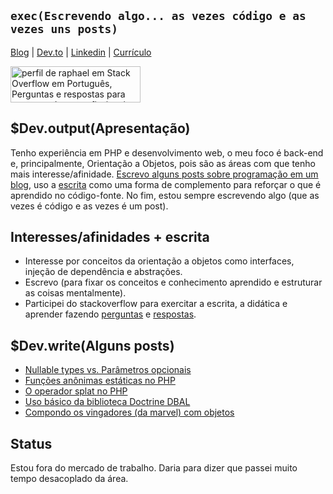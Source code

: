 ## `exec(Escrevendo algo... as vezes código e as vezes uns posts)`

<a href="http://raphael-da-silva.github.io">Blog</a> | 
<a href="https://dev.to/raphaeldasilva">Dev.to</a> |
<a href="https://www.linkedin.com/in/raphael-da-silva2020/">Linkedin</a> |
<a href="https://github.com/raphael-da-silva/curriculo/blob/master/curriculo-raphael-da-silva.md">Currículo</a>

<a href="https://pt.stackoverflow.com/users/108790/raphael"><img src="https://pt.stackoverflow.com/users/flair/108790.png" width="208" height="58" alt="perfil de raphael em Stack Overflow em Portugu&#234;s, Perguntas e respostas para programadores profissionais e entusiastas" title="perfil de raphael em Stack Overflow em Portugu&#234;s, Perguntas e respostas para programadores profissionais e entusiastas"></a>

## $Dev.output(Apresentação)

Tenho experiência em PHP e desenvolvimento web, o meu foco é back-end e, principalmente, Orientação a Objetos, pois são as áreas com que tenho mais interesse/afinidade. [Escrevo alguns posts sobre programação em um blog](http://raphael-da-silva.github.io/), uso a [escrita](https://raphael-da-silva.github.io/escrita-io/) como uma forma de complemento para reforçar o que é aprendido no código-fonte. No fim, estou sempre escrevendo algo (que as vezes é código e as vezes é um post).
 
## Interesses/afinidades + escrita

* Interesse por conceitos da orientação a objetos como interfaces, injeção de dependência e abstrações.
* Escrevo (para fixar os conceitos e conhecimento aprendido e estruturar as coisas mentalmente).
* Participei do stackoverflow para exercitar a escrita, a didática e aprender fazendo [perguntas](https://pt.stackoverflow.com/users/108790/raphael?tab=questions) e [respostas](https://pt.stackoverflow.com/users/108790/raphael?tab=answers).

## $Dev.write(Alguns posts)

* [Nullable types vs. Parâmetros opcionais](https://raphael-da-silva.github.io/nullable-types-vs-parametros-opcionais/)
* [Funções anônimas estáticas no PHP](https://raphael-da-silva.github.io/static-functions/)
* [O operador splat no PHP](https://raphael-da-silva.github.io/operador-splat/)
* [Uso básico da biblioteca Doctrine DBAL](https://raphael-da-silva.github.io/uso-basico-doctrine-dbal/)
* [Compondo os vingadores (da marvel) com objetos](https://raphael-da-silva.github.io/composite-vingadores/)

## Status

Estou fora do mercado de trabalho. Daria para dizer que passei muito tempo desacoplado da área.
